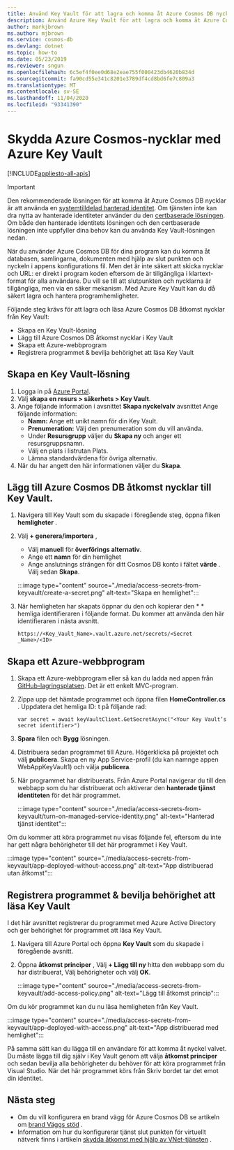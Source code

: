 ```yaml
---
title: Använd Key Vault för att lagra och komma åt Azure Cosmos DB nycklar
description: Använd Azure Key Vault för att lagra och komma åt Azure Cosmos DB anslutnings sträng, nycklar, slut punkter.
author: markjbrown
ms.author: mjbrown
ms.service: cosmos-db
ms.devlang: dotnet
ms.topic: how-to
ms.date: 05/23/2019
ms.reviewer: sngun
ms.openlocfilehash: 6c5ef4f0ee0d68e2eae755f000423db4620b834d
ms.sourcegitcommit: fa90cd55e341c8201e3789df4cd8bd6fe7c809a3
ms.translationtype: MT
ms.contentlocale: sv-SE
ms.lasthandoff: 11/04/2020
ms.locfileid: "93341390"
---
```

# <a name="secure-azure-cosmos-keys-using-azure-key-vault"></a>Skydda Azure Cosmos-nycklar med Azure Key Vault 
[!INCLUDE[appliesto-all-apis](includes/appliesto-all-apis.md)]

>[!IMPORTANT]
> Den rekommenderade lösningen för att komma åt Azure Cosmos DB nycklar är att använda en [systemtilldelad hanterad identitet](managed-identity-based-authentication.md). Om tjänsten inte kan dra nytta av hanterade identiteter använder du den [certbaserade lösningen](certificate-based-authentication.md). Om både den hanterade identitets lösningen och den certbaserade lösningen inte uppfyller dina behov kan du använda Key Vault-lösningen nedan.

När du använder Azure Cosmos DB för dina program kan du komma åt databasen, samlingarna, dokumenten med hjälp av slut punkten och nyckeln i appens konfigurations fil.  Men det är inte säkert att skicka nycklar och URL: er direkt i program koden eftersom de är tillgängliga i klartext-format för alla användare. Du vill se till att slutpunkten och nycklarna är tillgängliga, men via en säker mekanism. Med Azure Key Vault kan du då säkert lagra och hantera programhemligheter.

Följande steg krävs för att lagra och läsa Azure Cosmos DB åtkomst nycklar från Key Vault:

* Skapa en Key Vault-lösning  
* Lägg till Azure Cosmos DB åtkomst nycklar i Key Vault  
* Skapa ett Azure-webbprogram  
* Registrera programmet & bevilja behörighet att läsa Key Vault  


## <a name="create-a-key-vault"></a>Skapa en Key Vault-lösning

1. Logga in på [Azure Portal](https://portal.azure.com/).  
2. Välj **skapa en resurs > säkerhets > Key Vault**.  
3. Ange följande information i avsnittet **Skapa nyckelvalv** avsnittet Ange följande information:  
   * **Namn:** Ange ett unikt namn för din Key Vault.  
   * **Prenumeration:** Välj den prenumeration som du vill använda.  
   * Under **Resursgrupp** väljer du **Skapa ny** och anger ett resursgruppsnamn.  
   * Välj en plats i listrutan Plats.  
   * Lämna standardvärdena för övriga alternativ.  
4. När du har angett den här informationen väljer du **Skapa**.  

## <a name="add-azure-cosmos-db-access-keys-to-the-key-vault"></a>Lägg till Azure Cosmos DB åtkomst nycklar till Key Vault.
1. Navigera till Key Vault som du skapade i föregående steg, öppna fliken **hemligheter** .  
2. Välj **+ generera/importera** , 

   * Välj **manuell** för **överförings alternativ**.
   * Ange ett **namn** för din hemlighet
   * Ange anslutnings strängen för ditt Cosmos DB konto i fältet **värde** . Välj sedan **Skapa**.

   :::image type="content" source="./media/access-secrets-from-keyvault/create-a-secret.png" alt-text="Skapa en hemlighet":::

4. När hemligheten har skapats öppnar du den och kopierar den * * hemliga identifieraren i följande format. Du kommer att använda den här identifieraren i nästa avsnitt. 

   `https://<Key_Vault_Name>.vault.azure.net/secrets/<Secret _Name>/<ID>`

## <a name="create-an-azure-web-application"></a>Skapa ett Azure-webbprogram

1. Skapa ett Azure-webbprogram eller så kan du ladda ned appen från [GitHub-lagringsplatsen](https://github.com/Azure/azure-cosmosdb-dotnet/tree/master/Demo/keyvaultdemo). Det är ett enkelt MVC-program.  

2. Zippa upp det hämtade programmet och öppna filen **HomeController.cs** . Uppdatera det hemliga ID: t på följande rad:

   `var secret = await keyVaultClient.GetSecretAsync("<Your Key Vault’s secret identifier>")`

3. **Spara** filen och **Bygg** lösningen.  
4. Distribuera sedan programmet till Azure. Högerklicka på projektet och välj **publicera**. Skapa en ny App Service-profil (du kan namnge appen WebAppKeyVault1) och välja **publicera**.   

5. När programmet har distribuerats. Från Azure Portal navigerar du till den webbapp som du har distribuerat och aktiverar den **hanterade tjänst identiteten** för det här programmet.  

   :::image type="content" source="./media/access-secrets-from-keyvault/turn-on-managed-service-identity.png" alt-text="Hanterad tjänst identitet":::

Om du kommer att köra programmet nu visas följande fel, eftersom du inte har gett några behörigheter till det här programmet i Key Vault.

:::image type="content" source="./media/access-secrets-from-keyvault/app-deployed-without-access.png" alt-text="App distribuerad utan åtkomst":::

## <a name="register-the-application--grant-permissions-to-read-the-key-vault"></a>Registrera programmet & bevilja behörighet att läsa Key Vault

I det här avsnittet registrerar du programmet med Azure Active Directory och ger behörighet för programmet att läsa Key Vault. 

1. Navigera till Azure Portal och öppna **Key Vault** som du skapade i föregående avsnitt.  

2. Öppna **åtkomst principer** , Välj **+ Lägg till ny** hitta den webbapp som du har distribuerat, Välj behörigheter och välj **OK**.  

   :::image type="content" source="./media/access-secrets-from-keyvault/add-access-policy.png" alt-text="Lägg till åtkomst princip":::

Om du kör programmet kan du nu läsa hemligheten från Key Vault.

:::image type="content" source="./media/access-secrets-from-keyvault/app-deployed-with-access.png" alt-text="App distribuerad med hemlighet":::
 
På samma sätt kan du lägga till en användare för att komma åt nyckel valvet. Du måste lägga till dig själv i Key Vault genom att välja **åtkomst principer** och sedan bevilja alla behörigheter du behöver för att köra programmet från Visual Studio. När det här programmet körs från Skriv bordet tar det emot din identitet.

## <a name="next-steps"></a>Nästa steg

* Om du vill konfigurera en brand vägg för Azure Cosmos DB se artikeln om [brand Väggs stöd](how-to-configure-firewall.md) .
* Information om hur du konfigurerar tjänst slut punkten för virtuellt nätverk finns i artikeln [skydda åtkomst med hjälp av VNet-tjänsten](how-to-configure-vnet-service-endpoint.md) .
